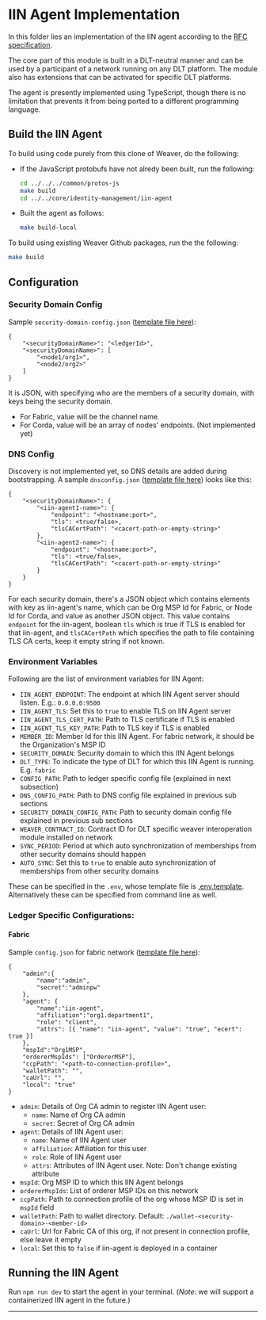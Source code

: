 <!--
 Copyright IBM Corp. All Rights Reserved.

 SPDX-License-Identifier: CC-BY-4.0
 -->
# IIN Agent Implementation

In this folder lies an implementation of the IIN agent according to the [RFC specification](https://github.com/hyperledger-labs/weaver-dlt-interoperability/blob/main/rfcs/models/identity/iin-agent.md).

The core part of this module is built in a DLT-neutral manner and can be used by a participant of a network running on any DLT platform. The module also has extensions that can be activated for specific DLT platforms.

The agent is presently implemented using TypeScript, though there is no limitation that prevents it from being ported to a different programming language.

## Build the IIN Agent

To build using code purely from this clone of Weaver, do the following:
- If the JavaScript protobufs have not alredy been built, run the following:
  ```bash
  cd ../../../common/protos-js
  make build
  cd ../../core/identity-management/iin-agent
  ```
- Built the agent as follows:
  ```bash
  make build-local
  ```

To build using existing Weaver Github packages, run the the following:
```bash
make build
```

## Configuration

### Security Domain Config

Sample `security-domain-config.json` ([template file here](./security-domain-config.json.template)):
```
{
    "<securityDomainName>": "<ledgerId>",
    "<securityDomainName>": [
        "<node1/org1>",
        "<node2/org2>"
    ]
}
```

It is JSON, with specifying who are the members of a security domain, with keys being the security domain.
* For Fabric, value will be the channel name.
* For Corda, value will be an array of nodes' endpoints. (Not implemented yet)

### DNS Config

Discovery is not implemented yet, so DNS details are added during bootstrapping. A sample `dnsconfig.json` ([template file here](./dnsconfig.json.template)) looks like this:
```
{
    "<securityDomainName>": {
        "<iin-agent1-name>": {
            "endpoint": "<hostname:port>",
            "tls": <true/false>,
            "tlsCACertPath": "<cacert-path-or-empty-string>"
        },
        "<iin-agent2-name>": {
            "endpoint": "<hostname:port>",
            "tls": <true/false>,
            "tlsCACertPath": "<cacert-path-or-empty-string>"
        }
    }
}
```
For each security domain, there's a JSON object which contains elements with key as iin-agent's name, which can be Org MSP Id for Fabric, or Node Id for Corda, and value as another JSON object. This value contains `endpoint` for the iin-agent, boolean `tls` which is true if TLS is enabled for that iin-agent, and `tlsCACertPath` which specifies the path to file containing TLS CA certs, keep it empty string if not known.

### Environment Variables

Following are the list of environment variables for IIN Agent:

* `IIN_AGENT_ENDPOINT`: The endpoint at which IIN Agent server should listen. E.g.: `0.0.0.0:9500`
* `IIN_AGENT_TLS`: Set this to `true` to enable TLS on IIN Agent server
* `IIN_AGENT_TLS_CERT_PATH`: Path to TLS certificate if TLS is enabled
* `IIN_AGENT_TLS_KEY_PATH`: Path to TLS key if TLS is enabled
* `MEMBER_ID`: Member Id for this IIN Agent. For fabric network, it should be the Organization's MSP ID
* `SECURITY_DOMAIN`: Security domain to which this IIN Agent belongs
* `DLT_TYPE`: To indicate the type of DLT for which this IIN Agent is running. E.g. `fabric`
* `CONFIG_PATH`: Path to ledger specific config file (explained in next subsection)
* `DNS_CONFIG_PATH`: Path to DNS config file explained in previous sub sections
* `SECURITY_DOMAIN_CONFIG_PATH`: Path to security domain config file explained in previous sub sections
* `WEAVER_CONTRACT_ID`: Contract ID for DLT specific weaver interoperation module installed on network
* `SYNC_PERIOD`: Period at which auto synchronization of memberships from other security domains should happen
* `AUTO_SYNC`: Set this to `true` to enable auto synchronization of memberships from other security domains

These can be specified in the `.env`, whose template file is [.env.template](./.env.template). Alternatively these can be specified from command line as well.

### Ledger Specific Configurations:

#### Fabric

Sample `config.json` for fabric network ([template file here](./src/fabric-ledger/config.json.template)):
```
{
    "admin":{
        "name":"admin",
        "secret":"adminpw"
    },
    "agent": {
        "name":"iin-agent",
        "affiliation":"org1.department1",
        "role": "client",
        "attrs": [{ "name": "iin-agent", "value": "true", "ecert": true }]
    },
    "mspId":"Org1MSP",
    "ordererMspIds": ["OrdererMSP"],
    "ccpPath": "<path-to-connection-profile>",
    "walletPath": "",
    "caUrl": "",
    "local": "true"
}
```

* `admin`: Details of Org CA admin to register IIN Agent user:
  * `name`: Name of Org CA admin
  * `secret`: Secret of Org CA admin
* `agent`: Details of IIN Agent user:
  * `name`: Name of IIN Agent user
  * `affiliation`: Affiliation for this user
  * `role`: Role of IIN Agent user
  * `attrs`: Attributes of IIN Agent user. Note: Don't change existing attribute
* `mspId`: Org MSP ID to which this IIN Agent belongs
* `ordererMspIds`: List of orderer MSP IDs on this network
* `ccpPath`: Path to connection profile of the org whose MSP ID is set in `mspId` field
* `walletPath`: Path to wallet directory. Default: `./wallet-<security-domain>-<member-id>`
* `caUrl`: Url for Fabric CA of this org, if not present in connection profile, else leave it empty
* `local`: Set this to `false` if iin-agent is deployed in a container

## Running the IIN Agent

Run `npm run dev` to start the agent in your terminal. (_Note_: we will support a containerized IIN agent in the future.)

---